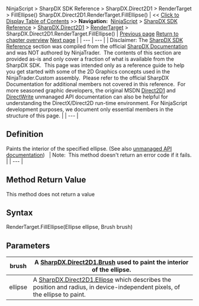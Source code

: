 ﻿
NinjaScript > SharpDX SDK Reference > SharpDX.Direct2D1 > RenderTarget > FillEllipse()
SharpDX.Direct2D1.RenderTarget.FillEllipse()
| << [Click to Display Table of Contents](sharpdx_direct2d1_rendertarget_fillellipse.md) >> **Navigation:**     [NinjaScript](ninjascript.md) > [SharpDX SDK Reference](sharpdx_sdk_reference.md) > [SharpDX.Direct2D1](sharpdx_direct2d1.md) > [RenderTarget](sharpdx_direct2d1_rendertarget.md) > SharpDX.Direct2D1.RenderTarget.FillEllipse() | [Previous page](sharpdx_direct2d1_rendertarget_drawtextlayout.md) [Return to chapter overview](sharpdx_direct2d1_rendertarget.md) [Next page](sharpdx_direct2d1_rendertarget_fillgeometry.md) |
| --- | --- |
| Disclaimer: The [SharpDX SDK Reference](sharpdx_sdk_reference.md) section was compiled from the official [SharpDX Documentation](http://sharpdx.org/) and was NOT authored by NinjaTrader.  The contents of this section are provided as-is and only cover a fraction of what is available from the SharpDX SDK.  This page was intended only as a reference guide to help you get started with some of the 2D Graphics concepts used in the NinjaTrader.Custom assembly.  Please refer to the official SharpDX Documentation for additional members not covered in this reference.  For more seasoned graphic developers, the original MSDN [Direct2D1](https://msdn.microsoft.com/en-us/library/windows/desktop/dd370990.aspx) and [DirectWrite](https://msdn.microsoft.com/en-us/library/windows/desktop/dd368038.aspx) unmanaged API documentation can also be helpful for understanding the DirectX/Direct2D run-time environment. For NinjaScript development purposes, we document only essential members in the structure of this page. |
| --- |

## Definition
Paints the interior of the specified ellipse.
(See also [unmanaged API documentation](http://msdn.microsoft.com/en-us/library/dd371928.aspx))
 
| Note:  This method doesn't return an error code if it fails. |
| --- |

## Method Return Value
This method does not return a value
 
## Syntax
RenderTarget.FillEllipse(Ellipse ellipse, Brush brush)
## Parameters
| brush | A [SharpDX.Direct2D1.Brush](sharpdx_direct2d1_brush.md) used to paint the interior of the ellipse. |
| --- | --- |
| ellipse | A [SharpDX.Direct2D1.Ellipse](sharpdx_direct2d1_ellipse.md) which describes the position and radius, in device-independent pixels, of the ellipse to paint. |
